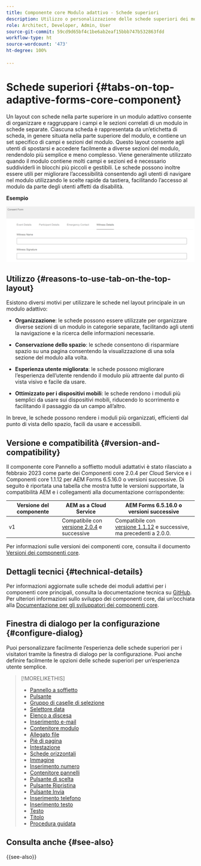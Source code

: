 ```yaml
---
title: Componente core Modulo adattivo - Schede superiori
description: Utilizzo o personalizzazione delle schede superiori dei moduli adattivi per i componenti core.
role: Architect, Developer, Admin, User
source-git-commit: 59cd9d65bf4c1be6ab2eaf15bbb747b532863fdd
workflow-type: ht
source-wordcount: '473'
ht-degree: 100%

---
```



# Schede superiori {#tabs-on-top-adaptive-forms-core-component}

Un layout con schede nella parte superiore in un modulo adattivo consente di organizzare e raggruppare i campi e le sezioni correlati di un modulo in schede separate. Ciascuna scheda è rappresentata da un’etichetta di scheda, in genere situata nella parte superiore del modulo, e contiene un set specifico di campi e sezioni del modulo. Questo layout consente agli utenti di spostarsi e accedere facilmente a diverse sezioni del modulo, rendendolo più semplice e meno complesso. Viene generalmente utilizzato quando il modulo contiene molti campi e sezioni ed è necessario suddividerli in blocchi più piccoli e gestibili. Le schede possono inoltre essere utili per migliorare l’accessibilità consentendo agli utenti di navigare nel modulo utilizzando le scelte rapide da tastiera, facilitando l’accesso al modulo da parte degli utenti affetti da disabilità.

**Esempio**

![](/help/adaptive-forms/assets/tabs.png)

## Utilizzo {#reasons-to-use-tab-on-the-top-layout}

Esistono diversi motivi per utilizzare le schede nel layout principale in un modulo adattivo:

* **Organizzazione**: le schede possono essere utilizzate per organizzare diverse sezioni di un modulo in categorie separate, facilitando agli utenti la navigazione e la ricerca delle informazioni necessarie.

* **Conservazione dello spazio**: le schede consentono di risparmiare spazio su una pagina consentendo la visualizzazione di una sola sezione del modulo alla volta.

* **Esperienza utente migliorata**: le schede possono migliorare l’esperienza dell’utente rendendo il modulo più attraente dal punto di vista visivo e facile da usare.

* **Ottimizzato per i dispositivi mobili**: le schede rendono i moduli più semplici da usare sui dispositivi mobili, riducendo lo scorrimento e facilitando il passaggio da un campo all’altro.

In breve, le schede possono rendere i moduli più organizzati, efficienti dal punto di vista dello spazio, facili da usare e accessibili.

## Versione e compatibilità {#version-and-compatibility}

Il componente core Pannello a soffietto moduli adattativi è stato rilasciato a febbraio 2023 come parte dei Componenti core 2.0.4 per Cloud Service e i Componenti core 1.1.12 per AEM Forms 6.5.16.0 o versioni successive. Di seguito è riportata una tabella che mostra tutte le versioni supportate, la compatibilità AEM e i collegamenti alla documentazione corrispondente:

| Versione del componente | AEM as a Cloud Service | AEM Forms 6.5.16.0 o versioni successive |
|---|---|---|
| v1 | Compatibile con<br>[versione 2.0.4](/help/adaptive-forms/version.md) e successive | Compatibile con <br>[versione 1.1.12](/help/adaptive-forms/version.md) e successive, ma precedenti a 2.0.0. |

Per informazioni sulle versioni dei componenti core, consulta il documento [Versioni dei componenti core](/help/adaptive-forms/version.md).

<!-- ## Sample Component Output {#sample-component-output}

To experience the Accordion Component as well as see examples of its configuration options as well as HTML and JSON output, visit the [Component Library](https://adobe.com/go/aem_cmp_library_accordion). -->

## Dettagli tecnici {#technical-details}

Per informazioni aggiornate sulle schede dei moduli adattivi per i componenti core principali, consulta la documentazione tecnica su [GitHub](https://github.com/adobe/aem-core-forms-components/tree/master/ui.af.apps/src/main/content/jcr_root/apps/core/fd/components/form/tabsontop/v1/tabsontop). Per ulteriori informazioni sullo sviluppo dei componenti core, dai un’occhiata alla [Documentazione per gli sviluppatori dei componenti core](/help/developing/overview.md).

## Finestra di dialogo per la configurazione {#configure-dialog}

Puoi personalizzare facilmente l’esperienza delle schede superiori per i visitatori tramite la finestra di dialogo per la configurazione. Puoi anche definire facilmente le opzioni delle schede superiori per un’esperienza utente semplice.

<!--

## Related article {#related-article}

* [Create a standalone Adaptive Form](https://experienceleague.adobe.com/docs/experience-manager-cloud-service/content/forms/adaptive-forms-authoring/authoring-adaptive-forms-core-components/create-an-adaptive-form-on-forms-cs/creating-adaptive-form-core-components.html)

-->


>[!MORELIKETHIS]
>
>* [Pannello a soffietto](/help/adaptive-forms/components/accordion.md)
>* [Pulsante](/help/adaptive-forms/components/button.md)
>* [Gruppo di caselle di selezione](/help/adaptive-forms/components/checkbox-group.md)
>* [Selettore data](/help/adaptive-forms/components/date-picker.md)
>* [Elenco a discesa](/help/adaptive-forms/components/drop-down.md)
>* [Inserimento e-mail](/help/adaptive-forms/components/email-input.md)
>* [Contenitore modulo](/help/adaptive-forms/components/form-container.md)
>* [Allegato file](/help/adaptive-forms/components/file-attachment.md)
>* [Piè di pagina](/help/adaptive-forms/components/footer.md)
>* [Intestazione](/help/adaptive-forms/components/header.md)
>* [Schede orizzontali](/help/adaptive-forms/components/horizontal-tabs.md)
>* [Immagine](/help/adaptive-forms/components/image.md)
>* [Inserimento numero](/help/adaptive-forms/components/number-input.md)
>* [Contenitore pannelli](/help/adaptive-forms/components/panel-container.md)
>* [Pulsante di scelta](/help/adaptive-forms/components/radio-button.md)
>* [Pulsante Ripristina](/help/adaptive-forms/components/reset-button.md)
>* [Pulsante Invia](/help/adaptive-forms/components/submit-button.md)
>* [Inserimento telefono](/help/adaptive-forms/components/telephone-input.md)
>* [Inserimento testo](/help/adaptive-forms/components/text-input.md)
>* [Testo](/help/adaptive-forms/components/text.md)
>* [Titolo](/help/adaptive-forms/components/title.md)
>* [Procedura guidata](/help/adaptive-forms/components/wizard.md)

## Consulta anche {#see-also}

{{see-also}}